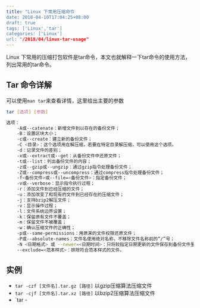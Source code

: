```yaml
---
title: "Linux 下常用压缩命令
date: 2018-04-10T17:04:25+08:00
draft: true
tags: ['Linux','tar']
categories: ['Linux']
url: "/2018/04/linux-tar-usage"
---
```


Linux 下常用的压缩打包软件是tar命令，本文也就解释一下tar命令的使用方法，列出常用的tar命令。

## Tar 命令详解

可以使用`man tar`来查看详情，这里给出主要的参数

```bash
tar [选项] [参数]

选项：
    -A或--catenate：新增文件到以存在的备份文件；
    -B：设置区块大小；
    -c或--create：建立新的备份文件；
    -C <目录>：这个选项用在解压缩，若要在特定目录解压缩，可以使用这个选项。
    -d：记录文件的差别；
    -x或--extract或--get：从备份文件中还原文件；
    -t或--list：列出备份文件的内容；
    -z或--gzip或--ungzip：通过gzip指令处理备份文件；
    -Z或--compress或--uncompress：通过compress指令处理备份文件；
    -f<备份文件>或--file=<备份文件>：指定备份文件；
    -v或--verbose：显示指令执行过程；
    -r：添加文件到已经压缩的文件；
    -u：添加改变了和现有的文件到已经存在的压缩文件；
    -j：支持bzip2解压文件；
    -v：显示操作过程；
    -l：文件系统边界设置；
    -k：保留原有文件不覆盖；
    -m：保留文件不被覆盖；
    -w：确认压缩文件的正确性；
    -p或--same-permissions：用原来的文件权限还原文件；
    -P或--absolute-names：文件名使用绝对名称，不移除文件名称前的“/”号；
    -N <日期格式> 或 --newer=<日期时间>：只将较指定日期更新的文件保存到备份文件里；
    --exclude=<范本样式>：排除符合范本样式的文件。
```

## 实例

- `tar -czf [文件名].tar.gz [路径]` 以gzip压缩算法压缩文件
- `tar -cjf [文件名].tar.xz [路径]` 以bzip2压缩算法压缩文件
- `tar -